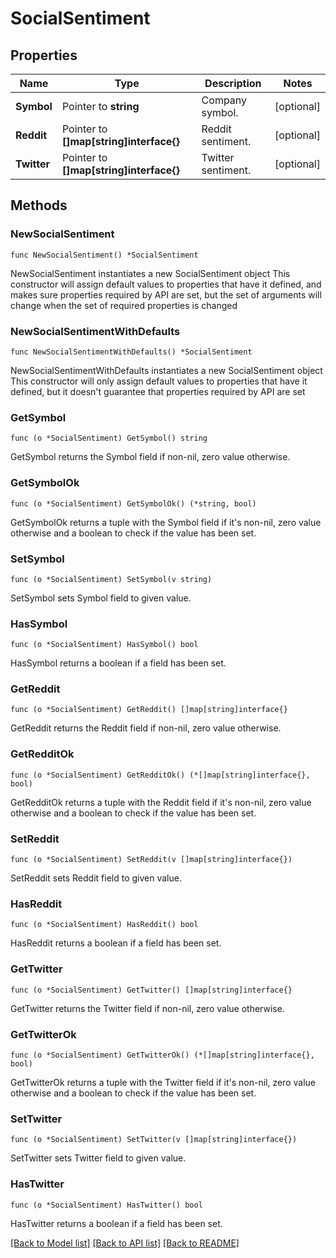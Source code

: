 # SocialSentiment

## Properties

Name | Type | Description | Notes
------------ | ------------- | ------------- | -------------
**Symbol** | Pointer to **string** | Company symbol. | [optional] 
**Reddit** | Pointer to **[]map[string]interface{}** | Reddit sentiment. | [optional] 
**Twitter** | Pointer to **[]map[string]interface{}** | Twitter sentiment. | [optional] 

## Methods

### NewSocialSentiment

`func NewSocialSentiment() *SocialSentiment`

NewSocialSentiment instantiates a new SocialSentiment object
This constructor will assign default values to properties that have it defined,
and makes sure properties required by API are set, but the set of arguments
will change when the set of required properties is changed

### NewSocialSentimentWithDefaults

`func NewSocialSentimentWithDefaults() *SocialSentiment`

NewSocialSentimentWithDefaults instantiates a new SocialSentiment object
This constructor will only assign default values to properties that have it defined,
but it doesn't guarantee that properties required by API are set

### GetSymbol

`func (o *SocialSentiment) GetSymbol() string`

GetSymbol returns the Symbol field if non-nil, zero value otherwise.

### GetSymbolOk

`func (o *SocialSentiment) GetSymbolOk() (*string, bool)`

GetSymbolOk returns a tuple with the Symbol field if it's non-nil, zero value otherwise
and a boolean to check if the value has been set.

### SetSymbol

`func (o *SocialSentiment) SetSymbol(v string)`

SetSymbol sets Symbol field to given value.

### HasSymbol

`func (o *SocialSentiment) HasSymbol() bool`

HasSymbol returns a boolean if a field has been set.

### GetReddit

`func (o *SocialSentiment) GetReddit() []map[string]interface{}`

GetReddit returns the Reddit field if non-nil, zero value otherwise.

### GetRedditOk

`func (o *SocialSentiment) GetRedditOk() (*[]map[string]interface{}, bool)`

GetRedditOk returns a tuple with the Reddit field if it's non-nil, zero value otherwise
and a boolean to check if the value has been set.

### SetReddit

`func (o *SocialSentiment) SetReddit(v []map[string]interface{})`

SetReddit sets Reddit field to given value.

### HasReddit

`func (o *SocialSentiment) HasReddit() bool`

HasReddit returns a boolean if a field has been set.

### GetTwitter

`func (o *SocialSentiment) GetTwitter() []map[string]interface{}`

GetTwitter returns the Twitter field if non-nil, zero value otherwise.

### GetTwitterOk

`func (o *SocialSentiment) GetTwitterOk() (*[]map[string]interface{}, bool)`

GetTwitterOk returns a tuple with the Twitter field if it's non-nil, zero value otherwise
and a boolean to check if the value has been set.

### SetTwitter

`func (o *SocialSentiment) SetTwitter(v []map[string]interface{})`

SetTwitter sets Twitter field to given value.

### HasTwitter

`func (o *SocialSentiment) HasTwitter() bool`

HasTwitter returns a boolean if a field has been set.


[[Back to Model list]](../README.md#documentation-for-models) [[Back to API list]](../README.md#documentation-for-api-endpoints) [[Back to README]](../README.md)


